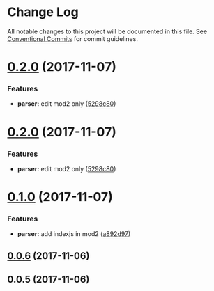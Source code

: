 # Change Log

All notable changes to this project will be documented in this file.
See [Conventional Commits](https://conventionalcommits.org) for commit guidelines.

<a name="0.2.0"></a>
# [0.2.0](https://github.com/LittleBreak/lernaTest/compare/v0.1.0...v0.2.0) (2017-11-07)


### Features

* **parser:** edit mod2 only ([5298c80](https://github.com/LittleBreak/lernaTest/commit/5298c80))




<a name="0.2.0"></a>
# [0.2.0](https://github.com/LittleBreak/lernaTest/compare/v0.1.0...v0.2.0) (2017-11-07)


### Features

* **parser:** edit mod2 only ([5298c80](https://github.com/LittleBreak/lernaTest/commit/5298c80))



<a name="0.1.0"></a>
# [0.1.0](https://github.com/LittleBreak/lernaTest/compare/v0.0.6...v0.1.0) (2017-11-07)


### Features

* **parser:** add indexjs in mod2 ([a892d97](https://github.com/LittleBreak/lernaTest/commit/a892d97))



<a name="0.0.6"></a>
## [0.0.6](https://github.com/LittleBreak/lernaTest/compare/v0.0.5...v0.0.6) (2017-11-06)



<a name="0.0.5"></a>
## 0.0.5 (2017-11-06)
